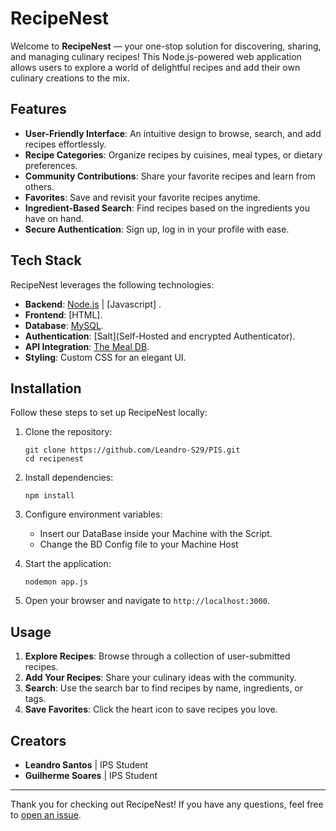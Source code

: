 # RecipeNest 

Welcome to **RecipeNest** — your one-stop solution for discovering, sharing, and managing culinary recipes! This Node.js-powered web application allows users to explore a world of delightful recipes and add their own culinary creations to the mix.

## Features

- **User-Friendly Interface**: An intuitive design to browse, search, and add recipes effortlessly.
- **Recipe Categories**: Organize recipes by cuisines, meal types, or dietary preferences.
- **Community Contributions**: Share your favorite recipes and learn from others.
- **Favorites**: Save and revisit your favorite recipes anytime.
- **Ingredient-Based Search**: Find recipes based on the ingredients you have on hand.
- **Secure Authentication**: Sign up, log in in your profile with ease.

## Tech Stack

RecipeNest leverages the following technologies:

- **Backend**: [Node.js](https://nodejs.org/) | [Javascript] .
- **Frontend**: [HTML].
- **Database**: [MySQL](https://www.mysql.com).
- **Authentication**: [Salt](Self-Hosted and encrypted Authenticator).
- **API Integration**: [The Meal DB](https://www.themealdb.com).
- **Styling**: Custom CSS for an elegant UI.

## Installation

Follow these steps to set up RecipeNest locally:

1. Clone the repository:
   ```
   git clone https://github.com/Leandro-S29/PIS.git
   cd recipenest
   ```

2. Install dependencies:
   ```
   npm install
   ```

3. Configure environment variables:
   - Insert our DataBase inside your Machine with the Script.
   - Change the BD Config file to your Machine Host

4. Start the application:
   ```
   nodemon app.js
   ```

5. Open your browser and navigate to `http://localhost:3000`.

## Usage

1. **Explore Recipes**: Browse through a collection of user-submitted recipes.
2. **Add Your Recipes**: Share your culinary ideas with the community.
3. **Search**: Use the search bar to find recipes by name, ingredients, or tags.
4. **Save Favorites**: Click the heart icon to save recipes you love.

## Creators
- **Leandro Santos** | IPS Student
- **Guilherme Soares** | IPS Student

---

Thank you for checking out RecipeNest! If you have any questions, feel free to [open an issue](https://github.com/Leandro-S29/PIS/issues).
